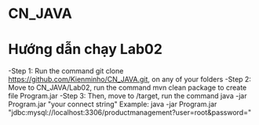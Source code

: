 # CN_JAVA
# Hướng dẫn chạy Lab02
-Step 1: Run the command git clone https://github.com/Kienminho/CN_JAVA.git, on any of your folders
-Step 2: Move to CN_JAVA/Lab02, run the command mvn clean package to create file Program.jar
-Step 3: Then, move to /target, run the command java -jar Program.jar "your connect string"
Example: java -jar Program.jar "jdbc:mysql://localhost:3306/productmanagement?user=root&password="
